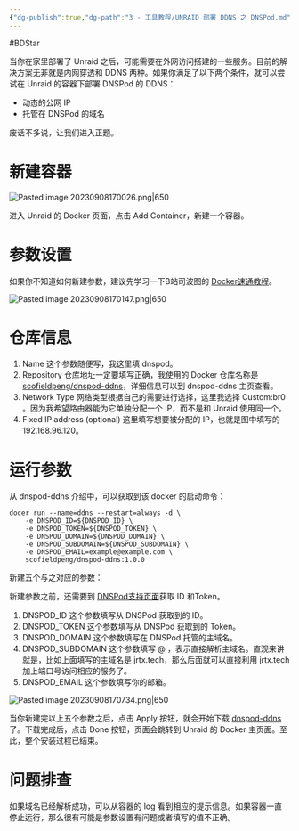 ```yaml
---
{"dg-publish":true,"dg-path":"3 - 工具教程/UNRAID 部署 DDNS 之 DNSPod.md","permalink":"/3 - 工具教程/UNRAID 部署 DDNS 之 DNSPod/","created":"2023-09-08T16:58:58.000+08:00","updated":"2024-02-28T13:21:07.000+08:00"}
---
```


#BDStar

当你在家里部署了 Unraid 之后，可能需要在外网访问搭建的一些服务。目前的解决方案无非就是内网穿透和 DDNS 两种。如果你满足了以下两个条件，就可以尝试在 Unraid 的容器下部署 DNSPod 的 DDNS：

- 动态的公网 IP
- 托管在 DNSPod 的域名

废话不多说，让我们进入正题。

# 新建容器

![Pasted image 20230908170026.png|650](/img/user/0.Asset/resource/Pasted%20image%2020230908170026.png)

进入 Unraid 的 Docker 页面，点击 Add Container，新建一个容器。

# 参数设置

如果你不知道如何新建参数，建议先学习一下B站司波图的 [Docker速通教程](https://www.bilibili.com/video/BV1eE411i7qy/?spm_id_from=333.788.videocard.1)。

![Pasted image 20230908170147.png|650](/img/user/0.Asset/resource/Pasted%20image%2020230908170147.png)

# 仓库信息

1. Name
这个参数随便写，我这里填 dnspod。
2. Repository
仓库地址一定要填写正确，我使用的 Docker 仓库名称是 [scofieldpeng/dnspod-ddns](https://hub.docker.com/r/scofieldpeng/dnspod-ddns)，详细信息可以到 dnspod-ddns 主页查看。
3. Network Type
网络类型根据自己的需要进行选择，这里我选择 Custom:br0 。因为我希望路由器能为它单独分配一个 IP，而不是和 Unraid 使用同一个。
4. Fixed IP address (optional)
这里填写想要被分配的 IP，也就是图中填写的 192.168.96.120。

# 运行参数

从 dnspod-ddns 介绍中，可以获取到该 docker 的启动命令：

``` docker
docer run --name=ddns --restart=always -d \
    -e DNSPOD_ID=${DNSPOD_ID} \
    -e DNSPOD_TOKEN=${DNSPOD_TOKEN} \
    -e DNSPOD_DOMAIN=${DNSPOD_DOMAIN} \
    -e DNSPOD_SUBDOMAIN=${DNSPOD_SUBDOMAIN} \
    -e DNSPOD_EMAIL=example@example.com \
    scofieldpeng/dnspod-ddns:1.0.0
```

新建五个与之对应的参数：

新建参数之前，还需要到 [DNSPod支持页面](https://docs.dnspod.cn/account/5f2d466de8320f1a740d9ff3 )获取 ID 和Token。

1. DNSPOD_ID
这个参数填写从 DNSPod 获取到的 ID。
2. DNSPOD_TOKEN
这个参数填写从 DNSPod 获取到的 Token。
3. DNSPOD_DOMAIN
这个参数填写在 DNSPod 托管的主域名。
4. DNSPOD_SUBDOMAIN
这个参数填写 @ ，表示直接解析主域名。直观来讲就是，比如上面填写的主域名是 jrtx.tech，那么后面就可以直接利用 jrtx.tech 加上端口号访问相应的服务了。
5. DNSPOD_EMAIL
这个参数填写你的邮箱。

![Pasted image 20230908170734.png|650](/img/user/0.Asset/resource/Pasted%20image%2020230908170734.png)

当你新建完以上五个参数之后，点击 Apply 按钮，就会开始下载 [dnspod-ddns](https://hub.docker.com/r/scofieldpeng/dnspod-ddns) 了。下载完成后，点击 Done 按钮，页面会跳转到 Unraid 的 Docker 主页面。至此，整个安装过程已结束。

# 问题排查

如果域名已经解析成功，可以从容器的 log 看到相应的提示信息。如果容器一直停止运行，那么很有可能是参数设置有问题或者填写的值不正确。